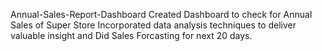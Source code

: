 Annual-Sales-Report-Dashboard
Created Dashboard to check for Annual Sales of Super Store 
Incorporated data analysis techniques to deliver valuable insight and Did Sales Forcasting for next 20 days.


